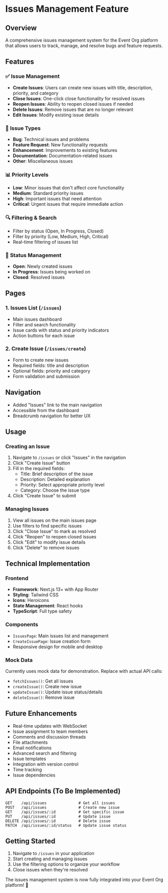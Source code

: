 # Issues Management Feature

## Overview
A comprehensive issues management system for the Event Org platform that allows users to track, manage, and resolve bugs and feature requests.

## Features

### ✅ **Issue Management**
- **Create Issues**: Users can create new issues with title, description, priority, and category
- **Close Issues**: One-click close functionality for resolved issues
- **Reopen Issues**: Ability to reopen closed issues if needed
- **Delete Issues**: Remove issues that are no longer relevant
- **Edit Issues**: Modify existing issue details

### 🎯 **Issue Types**
- **Bug**: Technical issues and problems
- **Feature Request**: New functionality requests
- **Enhancement**: Improvements to existing features
- **Documentation**: Documentation-related issues
- **Other**: Miscellaneous issues

### 📊 **Priority Levels**
- **Low**: Minor issues that don't affect core functionality
- **Medium**: Standard priority issues
- **High**: Important issues that need attention
- **Critical**: Urgent issues that require immediate action

### 🔍 **Filtering & Search**
- Filter by status (Open, In Progress, Closed)
- Filter by priority (Low, Medium, High, Critical)
- Real-time filtering of issues list

### 🎨 **Status Management**
- **Open**: Newly created issues
- **In Progress**: Issues being worked on
- **Closed**: Resolved issues

## Pages

### 1. Issues List (`/issues`)
- Main issues dashboard
- Filter and search functionality
- Issue cards with status and priority indicators
- Action buttons for each issue

### 2. Create Issue (`/issues/create`)
- Form to create new issues
- Required fields: title and description
- Optional fields: priority and category
- Form validation and submission

## Navigation
- Added "Issues" link to the main navigation
- Accessible from the dashboard
- Breadcrumb navigation for better UX

## Usage

### Creating an Issue
1. Navigate to `/issues` or click "Issues" in the navigation
2. Click "Create Issue" button
3. Fill in the required fields:
   - Title: Brief description of the issue
   - Description: Detailed explanation
   - Priority: Select appropriate priority level
   - Category: Choose the issue type
4. Click "Create Issue" to submit

### Managing Issues
1. View all issues on the main issues page
2. Use filters to find specific issues
3. Click "Close Issue" to mark as resolved
4. Click "Reopen" to reopen closed issues
5. Click "Edit" to modify issue details
6. Click "Delete" to remove issues

## Technical Implementation

### Frontend
- **Framework**: Next.js 13+ with App Router
- **Styling**: Tailwind CSS
- **Icons**: Heroicons
- **State Management**: React hooks
- **TypeScript**: Full type safety

### Components
- `IssuesPage`: Main issues list and management
- `CreateIssuePage`: Issue creation form
- Responsive design for mobile and desktop

### Mock Data
Currently uses mock data for demonstration. Replace with actual API calls:
- `fetchIssues()`: Get all issues
- `createIssue()`: Create new issue
- `updateIssue()`: Update issue status/details
- `deleteIssue()`: Remove issue

## Future Enhancements
- Real-time updates with WebSocket
- Issue assignment to team members
- Comments and discussion threads
- File attachments
- Email notifications
- Advanced search and filtering
- Issue templates
- Integration with version control
- Time tracking
- Issue dependencies

## API Endpoints (To Be Implemented)
```
GET    /api/issues              # Get all issues
POST   /api/issues              # Create new issue
GET    /api/issues/:id          # Get specific issue
PUT    /api/issues/:id          # Update issue
DELETE /api/issues/:id          # Delete issue
PATCH  /api/issues/:id/status   # Update issue status
```

## Getting Started
1. Navigate to `/issues` in your application
2. Start creating and managing issues
3. Use the filtering options to organize your workflow
4. Close issues when they're resolved

The issues management system is now fully integrated into your Event Org platform! 🎉
